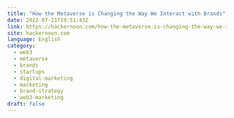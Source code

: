 ```yaml
---
title: "How the Metaverse is Changing the Way We Interact with Brands"
date: 2022-07-21T19:51:43Z
link: https://hackernoon.com/how-the-metaverse-is-changing-the-way-we-interact-with-brands?source=rss&utm_medium=RSS&utm_source=news.12bit.vn
site: hackernoon.com
language: English
category:
  - web3
  - metaverse
  - brands
  - startups
  - digital-marketing
  - marketing
  - brand-strategy
  - web3-marketing
draft: false
---
```

